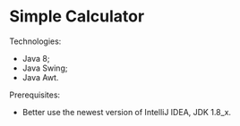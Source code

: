 # Simple Calculator

Technologies:
- Java 8;
- Java Swing;
- Java Awt.

Prerequisites:
- Better use the newest version of IntelliJ IDEA, JDK 1.8_x.
